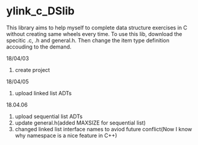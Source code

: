 # ylink_c_DSlib
This library aims to help myself to complete data structure exercises in C without creating same wheels every time.
To use this lib, download the specitic .c, .h and general.h. Then change the item type definition accouding to the demand.

18/04/03  
1. create project

18/04/05
1. upload linked list ADTs

18.04.06
1. upload sequential list ADTs
2. update general.h(added MAXSIZE for sequential list)
3. changed linked list interface names to aviod future conflict(Now I know why namespace is a nice feature in C++)
